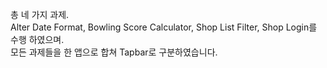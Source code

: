 총 네 가지 과제.   
Alter Date Format, Bowling Score Calculator, Shop List Filter, Shop Login를 수행 하였으며.   
모든 과제들을 한 앱으로 합쳐 Tapbar로 구분하였습니다.    
